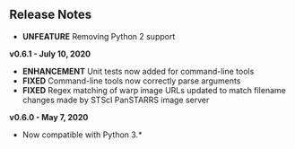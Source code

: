 
## Release Notes

* **UNFEATURE** Removing Python 2 support

**v0.6.1 - July 10, 2020**

* **ENHANCEMENT** Unit tests now added for command-line tools
* **FIXED** Command-line tools now correctly parse arguments
* **FIXED** Regex matching of warp image URLs updated to match filename changes made by STScI PanSTARRS image server

**v0.6.0 - May 7, 2020**

* Now compatible with Python 3.\*
